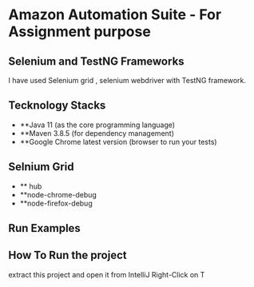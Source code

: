# Amazon Automation Suite - For Assignment purpose

## Selenium and TestNG Frameworks
I have used Selenium grid , selenium webdriver with TestNG framework.

## Tecknology Stacks
- **Java 11 (as the core programming language)
- **Maven 3.8.5 (for dependency management)
- **Google Chrome latest version (browser to run your tests)

## Selnium Grid
 - ** hub
  - **node-chrome-debug
  - **node-firefox-debug
 
## Run Examples


## How To Run the project
extract this project and open it from IntelliJ
Right-Click on T

